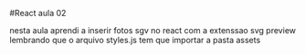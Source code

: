 #React aula 02
<p>nesta aula aprendi a inserir fotos sgv no react com a extenssao svg preview lembrando que o arquivo styles.js tem que importar a pasta assets</p>

